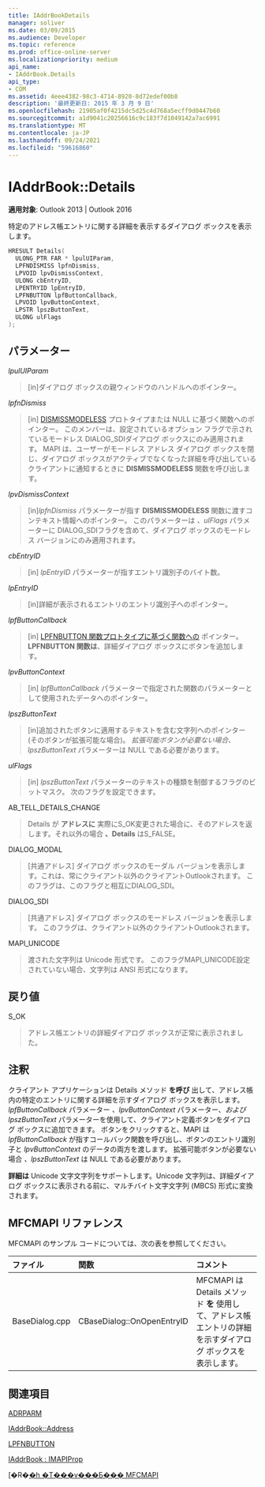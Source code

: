 ```yaml
---
title: IAddrBookDetails
manager: soliver
ms.date: 03/09/2015
ms.audience: Developer
ms.topic: reference
ms.prod: office-online-server
ms.localizationpriority: medium
api_name:
- IAddrBook.Details
api_type:
- COM
ms.assetid: 4eee4382-98c3-4714-8920-8d72edef00b8
description: '最終更新日: 2015 年 3 月 9 日'
ms.openlocfilehash: 21905af0f4215dc5d25c4d768a5ecff9d0447b60
ms.sourcegitcommit: a1d9041c20256616c9c183f7d1049142a7ac6991
ms.translationtype: MT
ms.contentlocale: ja-JP
ms.lasthandoff: 09/24/2021
ms.locfileid: "59616860"
---
```

# <a name="iaddrbookdetails"></a>IAddrBook::Details

  
  
**適用対象**: Outlook 2013 | Outlook 2016 
  
特定のアドレス帳エントリに関する詳細を表示するダイアログ ボックスを表示します。
  
```cpp
HRESULT Details(
  ULONG_PTR FAR * lpulUIParam,
  LPFNDISMISS lpfnDismiss,
  LPVOID lpvDismissContext,
  ULONG cbEntryID,
  LPENTRYID lpEntryID,
  LPFNBUTTON lpfButtonCallback,
  LPVOID lpvButtonContext,
  LPSTR lpszButtonText,
  ULONG ulFlags
);
```

## <a name="parameters"></a>パラメーター

 _lpulUIParam_
  
> [in]ダイアログ ボックスの親ウィンドウのハンドルへのポインター。
    
 _lpfnDismiss_
  
> [in] [DISMISSMODELESS](dismissmodeless.md) プロトタイプまたは NULL に基づく関数へのポインター。 このメンバーは、設定されているオプション フラグで示されているモードレス DIALOG_SDIダイアログ ボックスにのみ適用されます。 MAPI は、ユーザーがモードレス アドレス ダイアログ ボックスを閉じ、ダイアログ ボックスがアクティブでなくなった詳細を呼び出しているクライアントに通知するときに **DISMISSMODELESS** 関数を呼び出します。 
    
 _lpvDismissContext_
  
> [in]_lpfnDismiss_ パラメーターが指す **DISMISSMODELESS** 関数に渡すコンテキスト情報へのポインター。 このパラメーターは  _、ulFlags_ パラメーターに DIALOG_SDIフラグを含めて、ダイアログ ボックスのモードレス バージョンにのみ適用されます。 
    
 _cbEntryID_
  
> [in]  _lpEntryID_ パラメーターが指すエントリ識別子のバイト数。 
    
 _lpEntryID_
  
> [in]詳細が表示されるエントリのエントリ識別子へのポインター。
    
 _lpfButtonCallback_
  
> [in] [LPFNBUTTON 関数プロトタイプに基づく関数への](lpfnbutton.md) ポインター。 **LPFNBUTTON 関数は**、詳細ダイアログ ボックスにボタンを追加します。 
    
 _lpvButtonContext_
  
> [in]  _lpfButtonCallback_ パラメーターで指定された関数のパラメーターとして使用されたデータへのポインター。 
    
 _lpszButtonText_
  
> [in]追加されたボタンに適用するテキストを含む文字列へのポインター (そのボタンが拡張可能な場合)。 _拡張可能ボタンが必要ない場合、lpszButtonText_ パラメーターは NULL である必要があります。 
    
 _ulFlags_
  
> [in]  _lpszButtonText_ パラメーターのテキストの種類を制御するフラグのビットマスク。 次のフラグを設定できます。 
    
AB_TELL_DETAILS_CHANGE
  
> Details が **アドレスに** 実際にS_OK変更された場合に、そのアドレスを返します。それ以外の場合 **、Details** はS_FALSE。 
    
DIALOG_MODAL
  
> [共通アドレス] ダイアログ ボックスのモーダル バージョンを表示します。これは、常にクライアント以外のクライアントOutlookされます。 このフラグは、このフラグと相互にDIALOG_SDI。
    
DIALOG_SDI
  
>  [共通アドレス] ダイアログ ボックスのモードレス バージョンを表示します。 このフラグは、クライアント以外のクライアントOutlookされます。 
    
MAPI_UNICODE 
  
> 渡された文字列は Unicode 形式です。 このフラグMAPI_UNICODE設定されていない場合、文字列は ANSI 形式になります。
    
## <a name="return-value"></a>戻り値

S_OK 
  
> アドレス帳エントリの詳細ダイアログ ボックスが正常に表示されました。
    
## <a name="remarks"></a>注釈

クライアント アプリケーションは Details メソッド **を呼び** 出して、アドレス帳内の特定のエントリに関する詳細を示すダイアログ ボックスを表示します。 _lpfButtonCallback_ パラメーター _、lpvButtonContext_ パラメーター、_および lpszButtonText_ パラメーターを使用して、クライアント定義ボタンをダイアログ ボックスに追加できます。 ボタンをクリックすると、MAPI は  _lpfButtonCallback_ が指すコールバック関数を呼び出し、ボタンのエントリ識別子と  _lpvButtonContext_ のデータの両方を渡します。 拡張可能ボタンが必要ない場合  _、lpszButtonText_ は NULL である必要があります。 
  
 **詳細は** Unicode 文字文字列をサポートします。Unicode 文字列は、詳細ダイアログ ボックスに表示される前に、マルチバイト文字文字列 (MBCS) 形式に変換されます。 
  
## <a name="mfcmapi-reference"></a>MFCMAPI リファレンス

MFCMAPI のサンプル コードについては、次の表を参照してください。
  
|**ファイル**|**関数**|**コメント**|
|:-----|:-----|:-----|
|BaseDialog.cpp  <br/> |CBaseDialog::OnOpenEntryID  <br/> |MFCMAPI は Details メソッド **を** 使用して、アドレス帳エントリの詳細を示すダイアログ ボックスを表示します。  <br/> |
   
## <a name="see-also"></a>関連項目



[ADRPARM](adrparm.md)
  
[IAddrBook::Address](iaddrbook-address.md)
  
[LPFNBUTTON](lpfnbutton.md)
  
[IAddrBook : IMAPIProp](iaddrbookimapiprop.md)


[�R�[�h �T���v���Ƃ��� MFCMAPI](mfcmapi-as-a-code-sample.md)

